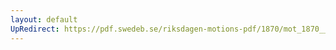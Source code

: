 ```yaml
---
layout: default
UpRedirect: https://pdf.swedeb.se/riksdagen-motions-pdf/1870/mot_1870__ak__00179.pdf
---
```

